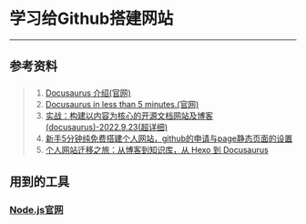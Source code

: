 # 学习给Github搭建网站
---
## 参考资料
### 


>1. [Docusaurus 介绍(官网)](https://docusaurus.io/zh-CN/docs)  
>2. [Docusaurus in less than 5 minutes.(官网)](https://tutorial.docusaurus.io/)  
>2. [实战：构建以内容为核心的开源文档网站及博客(docusaurus)-2022.9.23(超详细)](https://zhuanlan.zhihu.com/p/567578277)  
>3. [新手5分钟纯免费搭建个人网站，github的申请与page静态页面的设置](https://www.bilibili.com/video/BV1T341167xo/?spm_id_from=333.337.search-card.all.click&vd_source=4f65863adf19c12522e7026402e62e53)  
>4. [个人网站迁移之旅：从博客到知识库，从 Hexo 到 Docusaurus](https://zhuanlan.zhihu.com/p/430942362)

## 用到的工具
### [Node.js官网](https://nodejs.org/zh-cn/download)

```

```